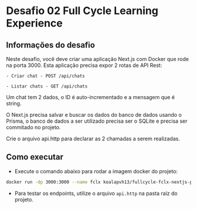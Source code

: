 # Desafio 02 Full Cycle Learning Experience

## Informações do desafio

Neste desafio, você deve criar uma aplicação Next.js com Docker que rode na porta 3000.
Esta aplicação precisa expor 2 rotas de API Rest:

```
- Criar chat - POST /api/chats

- Listar chats - GET /api/chats
```

Um chat tem 2 dados, o ID é auto-incrementado e a mensagem que é string.

O Next.js precisa salvar e buscar os dados do banco de dados usando o Prisma, o banco de dados a ser utilizado precisa ser o SQLite e precisa ser commitado no projeto.


Crie o arquivo api.http para declarar as 2 chamadas a serem realizadas.

## Como executar

- Execute o comando abaixo para rodar a imagem docker do projeto: 
```bash
docker run -dp 3000:3000 --name fclx koalapvh13/fullcycle-fclx-nextjs-prisma
```
- Para testar os endpoints, utilize o arquivo ```api.http``` na pasta raíz do projeto.